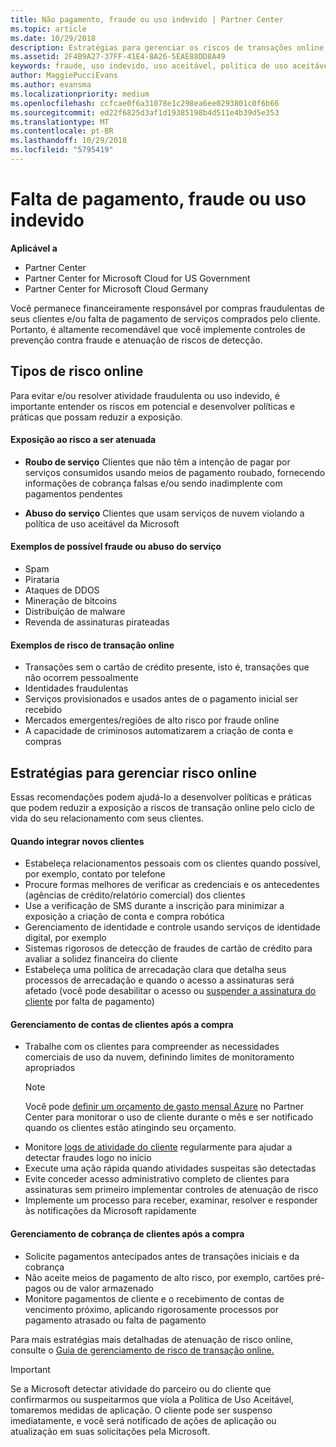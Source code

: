 ```yaml
---
title: Não pagamento, fraude ou uso indevido | Partner Center
ms.topic: article
ms.date: 10/29/2018
description: Estratégias para gerenciar os riscos de transações online, incluindo falta de pagamento de bens e serviços e atividade fraudulenta ou uso indevido do cliente.
ms.assetid: 2F4B9A27-37FF-41E4-8A26-5EAE88DD8A49
keywords: fraude, uso indevido, uso aceitável, política de uso aceitável, falta de pagamento, cliente não paga a conta, risco online, roubo de serviço, abuso do serviço, suspender uma assinatura,
author: MaggiePucciEvans
ms.author: evansma
ms.localizationpriority: medium
ms.openlocfilehash: ccfcae0f6a31078e1c298ea6ee0293801c0f6b66
ms.sourcegitcommit: ed22f6825d3af1d19385198b4d511e4b39d5e353
ms.translationtype: MT
ms.contentlocale: pt-BR
ms.lasthandoff: 10/29/2018
ms.locfileid: "5795419"
---
```

# <a name="non-payment-fraud-or-misuse"></a>Falta de pagamento, fraude ou uso indevido

**Aplicável a**

-  Partner Center
-  Partner Center for Microsoft Cloud for US Government
-  Partner Center for Microsoft Cloud Germany

Você permanece financeiramente responsável por compras fraudulentas de seus clientes e/ou falta de pagamento de serviços comprados pelo cliente. Portanto, é altamente recomendável que você implemente controles de prevenção contra fraude e atenuação de riscos de detecção.

## <a name="types-of-online-risk"></a>Tipos de risco online

Para evitar e/ou resolver atividade fraudulenta ou uso indevido, é importante entender os riscos em potencial e desenvolver políticas e práticas que possam reduzir a exposição.

#### <a name="risk-exposure-to-be-mitigated"></a>Exposição ao risco a ser atenuada

- **Roubo de serviço** Clientes que não têm a intenção de pagar por serviços consumidos usando meios de pagamento roubado, fornecendo informações de cobrança falsas e/ou sendo inadimplente com pagamentos pendentes

- **Abuso do serviço** Clientes que usam serviços de nuvem violando a política de uso aceitável da Microsoft

#### <a name="examples-of-possible-fraud-or-service-abuse"></a>Exemplos de possível fraude ou abuso do serviço
- Spam
- Pirataria
- Ataques de DDOS
- Mineração de bitcoins
- Distribuição de malware
- Revenda de assinaturas pirateadas 

#### <a name="examples-of-online-transaction-risk"></a>Exemplos de risco de transação online
- Transações sem o cartão de crédito presente, isto é, transações que não ocorrem pessoalmente
- Identidades fraudulentas
- Serviços provisionados e usados antes de o pagamento inicial ser recebido
- Mercados emergentes/regiões de alto risco por fraude online
- A capacidade de criminosos automatizarem a criação de conta e compras

## <a name="strategies-for-managing-online-risk"></a>Estratégias para gerenciar risco online

Essas recomendações podem ajudá-lo a desenvolver políticas e práticas que podem reduzir a exposição a riscos de transação online pelo ciclo de vida do seu relacionamento com seus clientes.  

#### <a name="when-onboarding-new-customers"></a>Quando integrar novos clientes
- Estabeleça relacionamentos pessoais com os clientes quando possível, por exemplo, contato por telefone
- Procure formas melhores de verificar as credenciais e os antecedentes (agências de crédito/relatório comercial) dos clientes 
- Use a verificação de SMS durante a inscrição para minimizar a exposição a criação de conta e compra robótica
- Gerenciamento de identidade e controle usando serviços de identidade digital, por exemplo
- Sistemas rigorosos de detecção de fraudes de cartão de crédito para avaliar a solidez financeira do cliente
- Estabeleça uma política de arrecadação clara que detalha seus processos de arrecadação e quando o acesso a assinaturas será afetado (você pode desabilitar o acesso ou [suspender a assinatura do cliente](suspend-a-subscription.md) por falta de pagamento)

#### <a name="post-purchase-customer-account-management"></a>Gerenciamento de contas de clientes após a compra
- Trabalhe com os clientes para compreender as necessidades comerciais de uso da nuvem, definindo limites de monitoramento apropriados
    > [!NOTE]  
    >  Você pode [definir um orçamento de gasto mensal Azure](set-an-azure-spending-budget-for-your-customers.md) no Partner Center para monitorar o uso de cliente durante o mês e ser notificado quando os clientes estão atingindo seu orçamento.
- Monitore [logs de atividade do cliente](activity-logs.md) regularmente para ajudar a detectar fraudes logo no início
- Execute uma ação rápida quando atividades suspeitas são detectadas
- Evite conceder acesso administrativo completo de clientes para assinaturas sem primeiro implementar controles de atenuação de risco
- Implemente um processo para receber, examinar, resolver e responder às notificações da Microsoft rapidamente

#### <a name="post-purchase-customer-billing-management"></a>Gerenciamento de cobrança de clientes após a compra
- Solicite pagamentos antecipados antes de transações iniciais e da cobrança 
- Não aceite meios de pagamento de alto risco, por exemplo, cartões pré-pagos ou de valor armazenado
- Monitore pagamentos de cliente e o recebimento de contas de vencimento próximo, aplicando rigorosamente processos por pagamento atrasado ou falta de pagamento

Para mais estratégias mais detalhadas de atenuação de risco online, consulte o [Guia de gerenciamento de risco de transação online.](https://assets.windowsphone.com/7d885238-e13b-4f10-a682-3d5adacd2859/CSP-PartnerRiskGuide-APSFinal_InvariantCulture_Default.zip)

> [!IMPORTANT]  
> Se a Microsoft detectar atividade do parceiro ou do cliente que confirmarmos ou suspeitarmos que viola a Política de Uso Aceitável, tomaremos medidas de aplicação. O cliente pode ser suspenso imediatamente, e você será notificado de ações de aplicação ou atualização em suas solicitações pela Microsoft.

 

 



